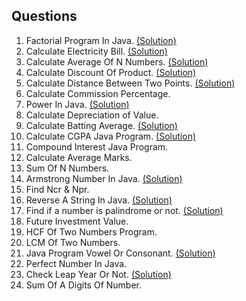 ## Questions

1. Factorial Program In Java. <a href="one_FactorialProgram.java">(Solution)</a>
2. Calculate Electricity Bill. <a href="two_ElectricityBill.java">(Solution)</a>
3. Calculate Average Of N Numbers. <a href="three_AverageOfNnumbers.java">(Solution)</a>
4. Calculate Discount Of Product. <a href="four_DiscountOfProduct.java">(Solution)</a>
5. Calculate Distance Between Two Points. <a href="five_DistanceBetweenTwoPoints.java">(Solution)</a>
6. Calculate Commission Percentage. 
7. Power In Java. <a href="seven_PowersInJava.java">(Solution)</a>
8. Calculate Depreciation of Value. 
9. Calculate Batting Average. <a href="nine_BattingAverage.java">(Solution)</a>
10. Calculate CGPA Java Program. <a href="ten_CgpaCalculator.java">(Solution)</a>
11. Compound Interest Java Program. 
12. Calculate Average Marks. 
13. Sum Of N Numbers. 
14. Armstrong Number In Java. <a href="fourteen_ArmStrongNumber.java">(Solution)</a>
15. Find Ncr & Npr. 
16. Reverse A String In Java. <a href="sixteen_ReverseAString.java">(Solution)</a>
17. Find if a number is palindrome or not. <a href="seventeen_Palindrome.java">(Solution)</a>
18. Future Investment Value. 
19. HCF Of Two Numbers Program. 
20. LCM Of Two Numbers. 
21. Java Program Vowel Or Consonant. <a href="twenty_one_VowelorConstant.java">(Solution)</a>
22. Perfect Number In Java. 
23. Check Leap Year Or Not. <a href="twenty_three_LeapYear.java">(Solution)</a>
24. Sum Of A Digits Of Number. 